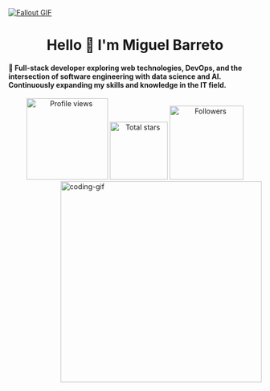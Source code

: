 <!-- MasterHead -->
<a href="https://user-images.githubusercontent.com/74038190/225813708-98b745f2-7d22-48cf-9150-083f1b00d6c9.gif">
  <img src="https://user-images.githubusercontent.com/74038190/225813708-98b745f2-7d22-48cf-9150-083f1b00d6c9.gif" alt="Fallout GIF" style="width:auto; height:auto"/>
</a>

<!-- Greeting -->
</h1>
<h1 align="center">Hello 🙏 I'm Miguel Barreto</h1>
<h4 align="left">🌟 Full-stack developer exploring web technologies, DevOps, and the intersection of software engineering with data science and AI. Continuously expanding my skills and knowledge in the IT field.</h4>

<div align="center">
  <a href="https://github.com/miguelbtcode">
  <img width="162px" 
       src="https://komarev.com/ghpvc/?username=miguelbtcode&label=Profile%20views&color=318CE7&style=for-the-badge" 
       alt="Profile views" /></a>
  <a href="https://api.github-star-counter.workers.dev/user/miguelbtcode">
  <img width="115px" 
       alt="Total stars" 
       title="Total stars on GitHub" 
       src="https://custom-icon-badges.herokuapp.com/badge/dynamic/json?logo=star&color=318CE7&labelColor=505050&label=Stars&style=for-the-badge&query=%24.stars&url=https://api.github-star-counter.workers.dev/user/miguelbtcode" /></a>
  <a href="https://github.com/miguelbtcode?tab=followers">
  <img width="147px" 
       alt="Followers" 
       title="Follow me on GitHub" 
       src="https://custom-icon-badges.herokuapp.com/github/followers/miguelbtcode?color=318CE7&labelColor=505050&style=for-the-badge&logo=person-add&label=Followers&logoColor=white" /></a>
</div>

<!--👀VIEWS / 🌐WEBSITE: https://github.com/antonkomarev/github-profile-views-counter -->
<img align="right" alt="coding-gif" width="400" src="https://github.com/JoshuaThadi/JoshuaThadi/blob/main/transparent_gitgif.gif">
